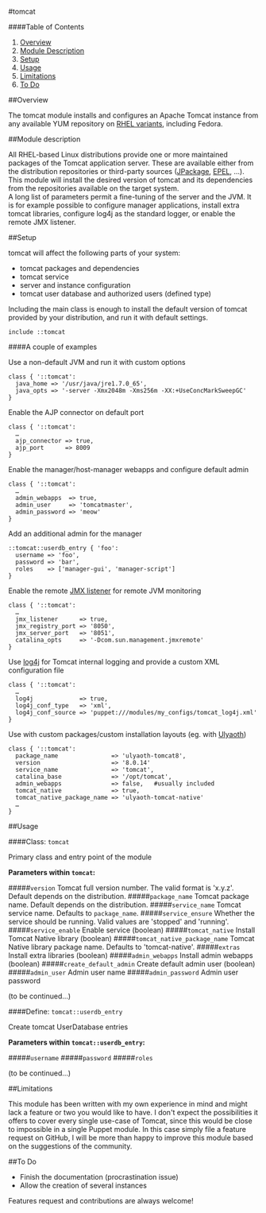 #tomcat

####Table of Contents

1. [Overview](#overview)
2. [Module Description](#module-description)
3. [Setup](#setup)
4. [Usage](#usage)
5. [Limitations](#limitations)
6. [To Do](#to-do)

##Overview

The tomcat module installs and configures an Apache Tomcat instance from any available YUM repository on [RHEL variants](http://en.wikipedia.org/wiki/List_of_Linux_distributions#RHEL-based), including Fedora.

##Module description

All RHEL-based Linux distributions provide one or more maintained packages of the Tomcat application server. These are available either from the distribution repositories or third-party sources ([JPackage](http://www.jpackage.org), [EPEL](https://fedoraproject.org/wiki/EPEL), ...). This module will install the desired version of tomcat and its dependencies from the repositories available on the target system.  
A long list of parameters permit a fine-tuning of the server and the JVM. It is for example possible to configure manager applications, install extra tomcat libraries, configure log4j as the standard logger, or enable the remote JMX listener.

##Setup

tomcat will affect the following parts of your system:

* tomcat packages and dependencies
* tomcat service
* server and instance configuration
* tomcat user database and authorized users (defined type)

Including the main class is enough to install the default version of tomcat provided by your distribution, and run it with default settings.

```puppet
include ::tomcat
```

####A couple of examples

Use a non-default JVM and run it with custom options

```puppet
class { '::tomcat':
  java_home => '/usr/java/jre1.7.0_65',
  java_opts => '-server -Xmx2048m -Xms256m -XX:+UseConcMarkSweepGC'
}
```

Enable the AJP connector on default port

```puppet
class { '::tomcat':
  …
  ajp_connector => true,
  ajp_port      => 8009
}
```

Enable the manager/host-manager webapps and configure default admin

```puppet
class { '::tomcat':
  …
  admin_webapps  => true,
  admin_user     => 'tomcatmaster',
  admin_password => 'meow'
}
```

Add an additional admin for the manager

```puppet
::tomcat::userdb_entry { 'foo':
  username => 'foo',
  password => 'bar',
  roles    => ['manager-gui', 'manager-script']
}
```

Enable the remote [JMX listener](http://tomcat.apache.org/tomcat-8.0-doc/config/listeners.html#JMX_Remote_Lifecycle_Listener_-_org.apache.catalina.mbeans.JmxRemoteLifecycleListener) for remote JVM monitoring

```puppet
class { '::tomcat':
  …
  jmx_listener      => true,
  jmx_registry_port => '8050',
  jmx_server_port   => '8051',
  catalina_opts     => '-Dcom.sun.management.jmxremote'
}
```

Use [log4j](http://tomcat.apache.org/tomcat-7.0-doc/logging.html#Using_Log4j) for Tomcat internal logging and provide a custom XML configuration file

```puppet
class { '::tomcat':
  …
  log4j             => true,
  log4j_conf_type   => 'xml',
  log4j_conf_source => 'puppet:///modules/my_configs/tomcat_log4j.xml'
}
```
Use with custom packages/custom installation layouts (eg. with [Ulyaoth](https://forge.puppetlabs.com/aco/ulyaoth))

```puppet
class { '::tomcat':
  package_name               => 'ulyaoth-tomcat8',
  version                    => '8.0.14'
  service_name               => 'tomcat',
  catalina_base              => '/opt/tomcat',
  admin_webapps              => false,   #usually included
  tomcat_native              => true,
  tomcat_native_package_name => 'ulyaoth-tomcat-native'
  …
}
```

##Usage

####Class: `tomcat`

Primary class and entry point of the module

**Parameters within `tomcat`:**

#####`version`
Tomcat full version number. The valid format is 'x.y.z'. Default depends on the distribution.
#####`package_name`
Tomcat package name. Default depends on the distribution.
#####`service_name`
Tomcat service name. Defaults to `package_name`.
#####`service_ensure`
Whether the service should be running. Valid values are 'stopped' and 'running'.
#####`service_enable`
Enable service (boolean)
#####`tomcat_native`
Install Tomcat Native library (boolean)
#####`tomcat_native_package_name`
Tomcat Native library package name. Defaults to 'tomcat-native'. 
#####`extras`
Install extra libraries (boolean)
#####`admin_webapps`
Install admin webapps (boolean)
#####`create_default_admin`
Create default admin user (boolean)
#####`admin_user`
Admin user name
#####`admin_password`
Admin user password

(to be continued...)

####Define: `tomcat::userdb_entry`

Create tomcat UserDatabase entries

**Parameters within `tomcat::userdb_entry`:**

#####`username`
#####`password`
#####`roles`

(to be continued...)

##Limitations

This module has been written with my own experience in mind and might lack a feature or two you would like to have. I don't expect the possibilities it offers to cover every single use-case of Tomcat, since this would be close to impossible in a single Puppet module. In this case simply file a feature request on GitHub, I will be more than happy to improve this module based on the suggestions of the community.

##To Do

* Finish the documentation (procrastination issue)
* Allow the creation of several instances

Features request and contributions are always welcome!

